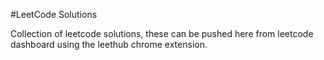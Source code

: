 #LeetCode Solutions

Collection of leetcode solutions, these can be pushed here from leetcode dashboard using the leethub chrome extension.
